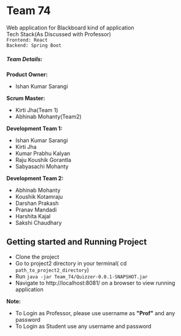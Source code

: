 # Team 74
Web application for Blackboard kind of application <br />
Tech Stack(As Discussed with Professor) <br />
`Frontend: React` <br />
`Backend: Spring Boot` <br />

##### Team Details:
**Product Owner:** 
- Ishan Kumar Sarangi

**Scrum Master:** 
- Kirti Jha(Team 1)
- Abhinab Mohanty(Team2)

**Development Team 1:** 
- Ishan Kumar Sarangi
- Kirti Jha
- Kumar Prabhu Kalyan
- Raju Koushik Gorantla
- Sabyasachi Mohanty 

**Development Team 2:** 
- Abhinab Mohanty
- Koushik Kotamraju
- Darshan Prakash
- Pranav Mandadi
- Harshita Kajal
- Sakshi Chaudhary 


## Getting started and Running Project
  - Clone the project
  - Go to project2 directory in your terminal( cd `path_to_project2_directory`)
  - Run ``` java -jar Team_74/Quizzer-0.0.1-SNAPSHOT.jar ```
  - Navigate to http://localhost:8081/ on a browser to view running application

**Note:** <br />
  - To Login as Professor, please use username as **"Prof"** and any password
  - To Login as Student use any username and password
